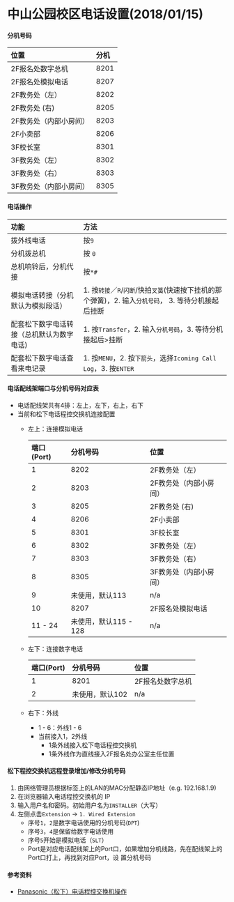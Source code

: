 # 中山公园校区电话设置(2018/01/15)

#### 分机号码

| 位置 | 分机 |
| :-- | :-- |
| 2F报名处数字总机 | 8201 | 
| 2F报名处模拟电话 | 8207 |
| 2F教务处（左）| 8202 |
| 2F教务处 (右) | 8205 |
| 2F教务处（内部小房间）| 8203 |
| 2F小卖部 | 8206 |
| 3F校长室 | 8301 |
| 3F教务处（左）| 8302 |
| 3F教务处（右）| 8303 |
| 3F教务处（内部小房间）| 8305 |

#### 电话操作

|  功能 | 方法 |
|  :--- | :--- |
| 拨外线电话 | 按`9` |
| 分机拨总机 | 按 `0` |
| 总机响铃后，分机代接 | 按`*#` |
| 模拟电话转接（分机默认为模拟段话）| 1. 按`转接`／`R`/`闪断`/快拍`叉簧`(快速按下挂机的那个弹簧)，2. 输入`分机号码`， 3. 等待分机接起后挂断 |
| 配套松下数字电话转接（总机默认为数字电话) | 1. 按`Transfer`，2. 输入`分机号码`，3. 等待分机接起后>挂断 |
| 配套松下数字电话查看来电记录 | 1. 按`MENU`，2. 按`下箭头`，选择`Icoming Call Log`，3. 按`ENTER` |

#### 电话配线架端口与分机号码对应表
* 电话配线架共有4排：左上，左下，右上，右下
* 当前和松下电话程控交换机连接配置
   * 左上：连接模拟电话
      
      | 端口(Port) | 分机号码 | 位置 |
      | :--- | :--- | :--- |
      | 1 | 8202 | 2F教务处（左）|
      | 2 | 8203 | 2F教务处（内部小房间）|
      | 3 | 8205 | 2F教务处 (右) |
      | 4 | 8206 | 2F小卖部 |
      | 5 | 8301 | 3F校长室 |
      | 6 | 8302 | 3F教务处（左） |
      | 7 | 8303 | 3F教务处（右） |
      | 8 | 8305 | 3F教务处（内部小房间） |
      | 9 | 未使用，默认113  | n/a |
      | 10 | 8207 | 2F报名处模拟电话 |
      | 11 - 24 | 未使用，默认115 - 128 | n/a |
      
   * 左下：连接数字电话
  
     | 端口(Port) | 分机号码 | 位置 |
     | :--- | :--- | :--- |
     | 1 | 8201 | 2F报名处数字总机 |
     | 2 | 未使用，默认102 | n/a |
   
   * 右下：外线
      * 1 - 6：外线1 - 6
      * 当前接入1，2外线
        * 1条外线接入松下电话程控交换机
        * 1条外线作为直线接入2F报名处办公室主任位置

#### 松下程控交换机远程登录增加/修改分机号码
1. 由网络管理员根据标签上的LAN的MAC分配静态IP地址（e.g. 192.168.1.9)
2. 在浏览器输入电话程控交换机的 IP
3. 输入用户名和密码。初始用户名为`INSTALLER`（大写）
4. 左侧点击`Extension` -> `1. Wired Extension`
    * 序号`1`，`2`是数字电话使用的分机号码(`DPT`)
    * 序号`3`，`4`是保留给数字电话使用
    * 序号`5`开始是模拟电话（`SLT`）
    * Port是对应电话配线架上的Port口，如果增加分机线路，先在配线架上的Port口打上，再找到对应Port，设
置分机号码

#### 参考资料
* [Panasonic（松下）电话程控交换机操作](https://github.com/northbright/Notes/blob/master/hardware/panasonic-kx-ns300-basis.md)
